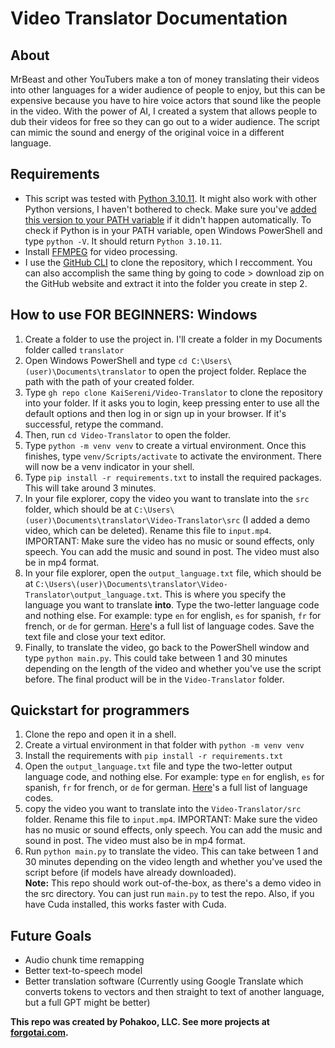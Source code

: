 # Video Translator Documentation
## About
MrBeast and other YouTubers make a ton of money translating their videos into other languages for a wider audience of people to enjoy, but this can be expensive because you have to hire voice actors that sound like the people in the video. With the power of AI, I created a system that allows  people to dub their videos for free so they can go out to a wider audience. The script can mimic the sound and energy of the original voice in a different language.
## Requirements
* This script was tested with [Python 3.10.11](https://www.python.org/downloads/windows/#:~:text=Python%203.10.11). It might also work with other Python versions, I haven't bothered to check. Make sure you've [added this version to your PATH variable](https://www.youtube.com/watch?v=iNoQeRj52zo) if it didn't happen automatically. To check if Python is in your PATH variable, open Windows PowerShell and type `python -V`. It should return `Python 3.10.11`.
* Install [FFMPEG](https://www.ffmpeg.org/download.html) for video processing.
* I use the [GitHub CLI](https://cli.github.com) to clone the repository, which I reccomment. You can also accomplish the same thing by going to code > download zip on the GitHub website and extract it into the folder you create in step 2.
## How to use FOR BEGINNERS: Windows
1. Create a folder to use the project in. I'll create a folder in my Documents folder called `translator`
2. Open Windows PowerShell and type `cd C:\Users\(user)\Documents\translator` to open the project folder. Replace the path with the path of your created folder.
3. Type `gh repo clone KaiSereni/Video-Translator` to clone the repository into your folder. If it asks you to login, keep pressing enter to use all the default options and then log in or sign up in your browser. If it's successful, retype the command.
4. Then, run `cd Video-Translator` to open the folder.
5. Type `python -m venv venv` to create a virtual environment. Once this finishes, type `venv/Scripts/activate` to activate the environment. There will now be a venv indicator in your shell.
6. Type `pip install -r requirements.txt` to install the required packages. This will take around 3 minutes.
7. In your file explorer, copy the video you want to translate into the `src` folder, which should be at `C:\Users\(user)\Documents\translator\Video-Translator\src` (I added a demo video, which can be deleted). Rename this file to `input.mp4`. IMPORTANT: Make sure the video has no music or sound effects, only speech. You can add the music and sound in post. The video must also be in mp4 format.
8. In your file explorer, open the `output_language.txt` file, which should be at  `C:\Users\(user)\Documents\translator\Video-Translator\output_language.txt`. This is where you specify the language you want to translate **into**. Type the two-letter language code and nothing else. For example: type `en` for english, `es` for spanish, `fr` for french, or `de` for german. [Here](https://www.w3schools.com/tags/ref_language_codes.asp#:~:text=ISO%20639)'s a full list of language codes. Save the text file and close your text editor.
9. Finally, to translate the video, go back to the PowerShell window and type `python main.py`. This could take between 1 and 30 minutes depending on the length of the video and whether you've use the script before. The final product will be in the `Video-Translator` folder.
## Quickstart for programmers
1. Clone the repo and open it in a shell.
2. Create a virtual environment in that folder with `python -m venv venv`
3. Install the requirements with `pip install -r requirements.txt`
4. Open the `output_language.txt` file and type the two-letter output language code, and nothing else. For example: type `en` for english, `es` for spanish, `fr` for french, or `de` for german. [Here](https://www.w3schools.com/tags/ref_language_codes.asp#:~:text=ISO%20639)'s a full list of language codes.
5. copy the video you want to translate into the `Video-Translator/src` folder. Rename this file to `input.mp4`. IMPORTANT: Make sure the video has no music or sound effects, only speech. You can add the music and sound in post. The video must also be in mp4 format.
6. Run `python main.py` to translate the video. This can take between 1 and 30 minutes depending on the video length and whether you've used the script before (if models have already downloaded).
<br>**Note:** This repo should work out-of-the-box, as there's a demo video in the src directory. You can just run `main.py` to test the repo. Also, if you have Cuda installed, this works faster with Cuda.

## Future Goals
* Audio chunk time remapping
* Better text-to-speech model
* Better translation software (Currently using Google Translate which converts tokens to vectors and then straight to text of another language, but a full GPT might be better)

**This repo was created by Pohakoo, LLC. See more projects at [forgotai.com](www.forgotai.com).**
